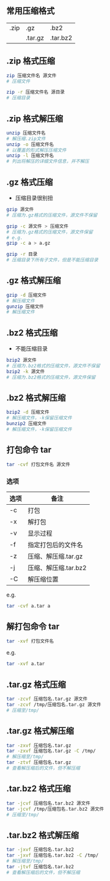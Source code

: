 ## 常用压缩格式

|      |         |          |
| ---- | ------- | -------- |
| .zip | .gz     | .bz2     |
|      | .tar.gz | .tar.bz2 |

## .zip 格式压缩

```bash
zip 压缩文件名 源文件
# 压缩文件

zip -r 压缩文件名 源目录
# 压缩目录
```

## .zip 格式解压缩

```bash
unzip 压缩文件名
# 解压缩.zip文件
unzip -o 压缩文件名
# 以覆盖的形式解压压缩文件
unzip -l 压缩文件名
# 列出将解压的详细文件信息，并不解压
```

## .gz 格式压缩

- 压缩目录很别扭

```bash
gzip 源文件
# 压缩为.gz格式的压缩文件，源文件不保留

gzip -c 源文件 > 压缩文件
# 压缩为.gz格式的压缩文件，源文件保留
# e.g.
gzip -c a > a.gz

gzip -r 目录
# 压缩目录下所有子文件，但是不能压缩目录
```

## .gz 格式解压缩

```bash
gzip -d 压缩文件
# 解压缩文件
gunzip 压缩文件
# 解压缩文件
```

## .bz2 格式压缩

- 不能压缩目录

```bash
bzip2 源文件
# 压缩为.bz2格式的压缩文件，源文件不保留
bzip2 -k 源文件
# 压缩为.bz2格式的压缩文件，源文件保留
```

## .bz2 格式解压缩

```bash
bzip2 -d 压缩文件
# 解压缩文件，-k保留压缩文件
bunzip2 压缩文件
# 解压缩文件，-k保留压缩文件
```

## 打包命令 tar

```bash
tar -cvf 打包文件名 源文件
```

### 选项

| 选项 | 备注                 |
| ---- | -------------------- |
| -c   | 打包                 |
| -x   | 解打包               |
| -v   | 显示过程             |
| -f   | 指定打包后的文件名   |
| -z   | 压缩、解压缩.tar.gz  |
| -j   | 压缩、解压缩.tar.bz2 |
| -C   | 解压缩位置           |

e.g.

```bash
tar -cvf a.tar a
```

## 解打包命令 tar

```bash
tar -xvf 打包文件名
```

e.g.

```bash
tar -xvf a.tar
```

## .tar.gz 格式压缩

```bash
tar -zcvf 压缩包名.tar.gz 源文件
tar -zcvf /tmp/压缩包名.tar.gz 源文件
# 压缩至/tmp/
```

## .tar.gz 格式解压缩

```bash
tar -zxvf 压缩包名.tar.gz
tar -zxvf 压缩包名.tar.gz -C /tmp/
# 解压缩至/tmp/
tar -ztvf 压缩包名.tar.gz
# 查看解压缩后的文件，但不解压缩
```

## .tar.bz2 格式压缩

```bash
tar -jcvf 压缩包名.tar.bz2 源文件
tar -jcvf /tmp/压缩包名.tar.bz2 源文件
# 压缩至/tmp/
```

## .tar.bz2 格式解压缩

```bash
tar -jxvf 压缩包名.tar.bz2
tar -jxvf 压缩包名.tar.bz2 -C /tmp/
# 解压缩至/tmp/
tar -jtvf 压缩包名.tar.bz2
# 查看解压缩后的文件，但不解压缩
```

